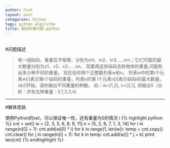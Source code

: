 ```yaml
---
author: Fish
layout: post 
categories: Python
tags: python algorithm
title: 砝码称重问题-python
---
```

<br>
#问题描述


>有一组砝码，重量互不相等，分别为m1、m2、m3……mn；它们可取的最大数量分别为x1、x2、x3……xn。 
>现要用这些砝码去称物体的重量,问能称出多少种不同的重量。 
>现在给你两个正整数列表w和n， 列表w中的第i个元素w[i]表示第i个砝码的重量，列表n的第
>i个元素n[i]表示砝码i的最大数量。i从0开始，请你输出不同重量的种数。
>如：w=[1,2], n=[2,1], 则输出5（分析：共有五种重量：0,1,2,3,4）
-----
#解体思路
<!--more-->
使用Python的set，可以保证唯一性，还有重量为0的情况
i
{% highlight python %}
cnt = set()
w = [2, 3, 5, 6, 8, 9, 11]
n = [5, 2, 6, 7, 1, 3, 14]
for i in range(n[0] + 1):
	cnt.add(w[0] * i)
for k in range(1, len(w)):
	temp = cnt.copy()
	cnt.clear()
	for j in range(n[i] + 1):
		for k in temp:
			cnt.add(w[i] * j + k)
print len(cnt)
{% endhighlight %}	
